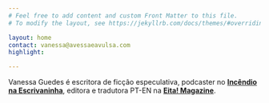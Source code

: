 ```yaml
---
# Feel free to add content and custom Front Matter to this file.
# To modify the layout, see https://jekyllrb.com/docs/themes/#overriding-theme-defaults

layout: home
contact: vanessa@avessaeavulsa.com
highlight:   

---
```



Vanessa Guedes é escritora de ficção especulativa, podcaster no **[Incêndio na Escrivaninha](https://opodcastedelas.com.br/incendionaescrivaninha/)**, editora e tradutora PT-EN na **[Eita! Magazine](https://www.eitamagazine.com)**.







